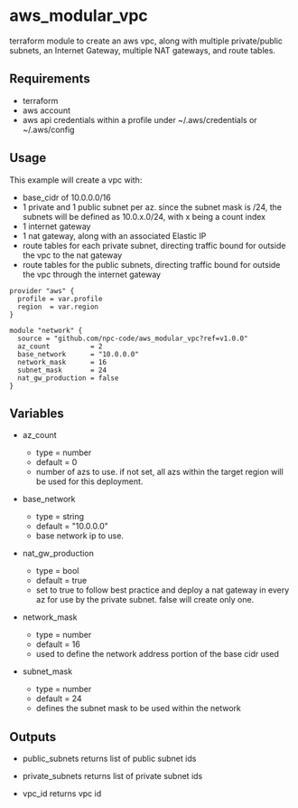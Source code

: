 # aws_modular_vpc

terraform module to create an aws vpc, along with multiple private/public subnets, an Internet Gateway, multiple NAT gateways, and route tables.

## Requirements
- terraform
- aws account
- aws api credentials within a profile under ~/.aws/credentials or ~/.aws/config  

## Usage
This example will create a vpc with:
- base_cidr of 10.0.0.0/16
- 1 private and 1 public subnet per az.  since the subnet mask is /24, the subnets will be defined as 10.0.x.0/24, with x being a count index
- 1 internet gateway
- 1 nat gateway, along with an associated Elastic IP
- route tables for each private subnet, directing traffic bound for outside the vpc to the nat gateway
- route tables for the public subnets, directing traffic bound for outside the vpc through the internet gateway

```
provider "aws" {
  profile = var.profile
  region  = var.region
}

module "network" {
  source = "github.com/npc-code/aws_modular_vpc?ref=v1.0.0"
  az_count          = 2
  base_network      = "10.0.0.0"
  network_mask      = 16
  subnet_mask       = 24
  nat_gw_production = false
}

```


## Variables
- az_count
    - type = number
    - default = 0
    - number of azs to use.  if not set, all azs within the target region will be used for this deployment.

- base_network
    - type = string
    - default = "10.0.0.0"
    - base network ip to use.

- nat_gw_production
    - type = bool
    - default = true
    - set to true to follow best practice and deploy a nat gateway in every az for use by the private subnet.  false will create only one. 

- network_mask
    - type = number
    - default = 16
    - used to define the network address portion of the base cidr used

- subnet_mask
    - type = number
    - default = 24
    - defines the subnet mask to be used within the network


## Outputs
- public_subnets
    returns list of public subnet ids

- private_subnets
	returns list of private subnet ids 

- vpc_id
	returns vpc id
  